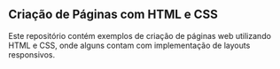 ## Criação de Páginas com HTML e CSS

Este repositório contém exemplos de criação de páginas web utilizando HTML e CSS, onde alguns contam com implementação de layouts responsivos.
